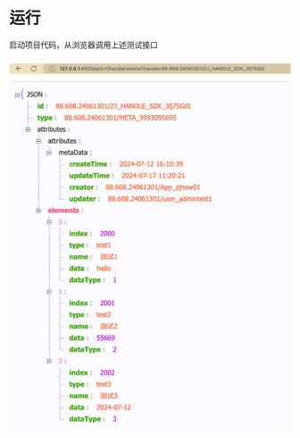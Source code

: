 # 运行

启动项目代码，从浏览器调用上述测试接口

<center><img src="./images/run-6-5.png" style="margin-top: 10px"/></center>


<center><img src="./images/run-6-6.png" style="margin-top: 10px"/></center>

